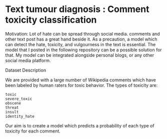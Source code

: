# Text tumour diagnosis : Comment toxicity classification

Motivation:
  Lot of hate can be spread through social media. comments and other text post has a great hand beside it. As a precaution, a model which can detect the hate, toxicity, and vulgourness in the text is essential. The model that I posted in the following repository can be a possible solution for that. My model can be integrated alongside personal blogs, or any other social media platform.

Dataset Description

We are provided with a large number of Wikipedia comments which have been labeled by human raters for toxic behavior. The types of toxicity are:

    toxic
    severe_toxic
    obscene
    threat
    insult
    identity_hate

Our aim is to create a model which predicts a probability of each type of toxicity for each comment.
  
